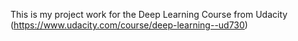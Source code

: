 This is my project work for the Deep Learning Course from Udacity (https://www.udacity.com/course/deep-learning--ud730)
